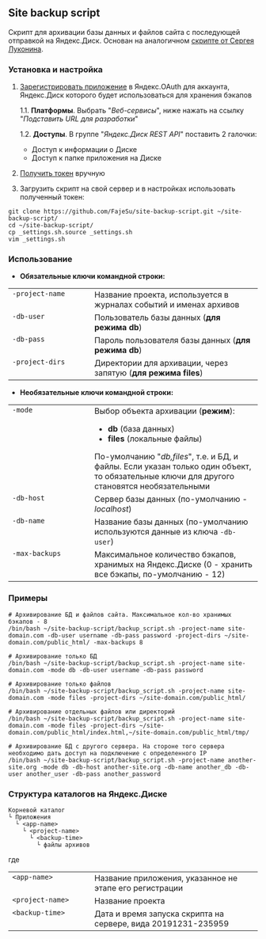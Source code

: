 ## Site backup script
Скрипт для архивации базы данных и файлов сайта с последующей отправкой на Яндекс.Диск. Основан на аналогичном [скрипте от Сергея Луконина](http://neblog.info/skript-bekapa-na-yandeks-disk/).

### Установка и настройка
1. [Зарегистрировать приложение](https://yandex.ru/dev/oauth/doc/dg/tasks/register-client-docpage/) в Яндекс.OAuth для аккаунта, Яндекс.Диск которого будет использоваться для хранения бэкапов

    1.1. **Платформы**. Выбрать "_Веб-сервисы_", ниже нажать на ссылку "_Подставить URL для разработки_"

    1.2. **Доступы**. В группе "_Яндекс.Диск REST API_" поставить 2 галочки:
      * Доступ к информации о Диске
      * Доступ к папке приложения на Диске

2. [Получить токен](https://yandex.ru/dev/oauth/doc/dg/tasks/get-oauth-token-docpage/) вручную

3. Загрузить скрипт на свой сервер и в настройках использовать полученный токен:
```
git clone https://github.com/FajeSu/site-backup-script.git ~/site-backup-script/
cd ~/site-backup-script/
cp _settings.sh.source _settings.sh
vim _settings.sh
```

### Использование
* **Обязательные ключи командной строки:**
<table>
<tr>
<td align="left" valign="top" width="150px"><code>-project-name</code></td>
<td align="left" valign="top">Название проекта, используется в журналах событий и именах архивов</td>
</tr>
<tr>
<td align="left" valign="top"><code>-db-user</code></td>
<td>Пользователь базы данных (<strong>для режима db</strong>)</td>
</tr>
<tr>
<td align="left" valign="top"><code>-db-pass</code></td>
<td align="left" valign="top">Пароль пользователя базы данных (<strong>для режима db</strong>)</td>
</tr>
<tr>
<td align="left" valign="top"><code>-project-dirs</code></td>
<td align="left" valign="top">Директории для архивации, через запятую (<strong>для режима files</strong>)</td>
</tr>
</table>

* **Необязательные ключи командной строки:**
<table>
<tr>
<td align="left" valign="top" width="150px"><code>-mode</code></td>
<td align="left" valign="top">Выбор объекта архивации (<strong>режим</strong>):<br />
<ul>
<li><strong>db</strong> (база данных)</li>
<li><strong>files</strong> (локальные файлы)</li>
</ul>
По-умолчанию "<i>db,files</i>", т.е. и БД, и файлы. Если указан только один объект, то обязательные ключи для другого становятся необязательными
</td>
</tr>
<tr>
<td align="left" valign="top"><code>-db-host</code></td>
<td align="left" valign="top">Сервер базы данных (по-умолчанию - <i>localhost</i>)</td>
</tr>
<tr>
<td align="left" valign="top"><code>-db-name</code></td>
<td align="left" valign="top">Название базы данных (по-умолчанию используются данные из ключа <code>-db-user</code>)</td>
</tr>
<tr>
<td align="left" valign="top"><code>-max-backups</code></td>
<td align="left" valign="top">Максимальное количество бэкапов, хранимых на Яндекс.Диске (0 - хранить все бэкапы, по-умолчанию - 12)</td>
</tr>
</table>

### Примеры
```
# Архивирование БД и файлов сайта. Максимальное кол-во хранимых бэкапов - 8
/bin/bash ~/site-backup-script/backup_script.sh -project-name site-domain.com -db-user username -db-pass password -project-dirs ~/site-domain.com/public_html/ -max-backups 8

# Архивирование только БД
/bin/bash ~/site-backup-script/backup_script.sh -project-name site-domain.com -mode db -db-user username -db-pass password

# Архивирование только файлов
/bin/bash ~/site-backup-script/backup_script.sh -project-name site-domain.com -mode files -project-dirs ~/site-domain.com/public_html/

# Архивирование отдельных файлов или директорий
/bin/bash ~/site-backup-script/backup_script.sh -project-name site-domain.com -mode files -project-dirs ~/site-domain.com/public_html/index.html,~/site-domain.com/public_html/tmp/

# Архивирование БД с другого сервера. На стороне того сервера необходимо дать доступ на подключение с определенного IP
/bin/bash ~/site-backup-script/backup_script.sh -project-name another-site.org -mode db -db-host another-site.org -db-name another_db -db-user another_user -db-pass another_password
```

### Структура каталогов на Яндекс.Диске
```
Корневой каталог
└ Приложения
  └ <app-name>
    └ <project-name>
      └ <backup-time>
        └ файлы архивов
```
где
<table>
<tr>
<td align="left" valign="top" width="150px"><code>&lt;app-name&gt;</code></td>
<td align="left" valign="top">Название приложения, указанное не этапе его регистрации</td>
</tr>
<tr>
<td align="left" valign="top"><code>&lt;project-name&gt;</code></td>
<td>Название проекта</td>
</tr>
<tr>
<td align="left" valign="top"><code>&lt;backup-time&gt;</code></td>
<td>Дата и время запуска скрипта на сервере, вида 20191231-235959</td>
</tr>
</table>
